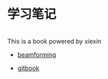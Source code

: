 # 学习笔记

<br>This is a book powered by xiexin</br>

* [beamforming](beamforming/beamforming.md)

* [gitbook](gitbook/gitbook.md)